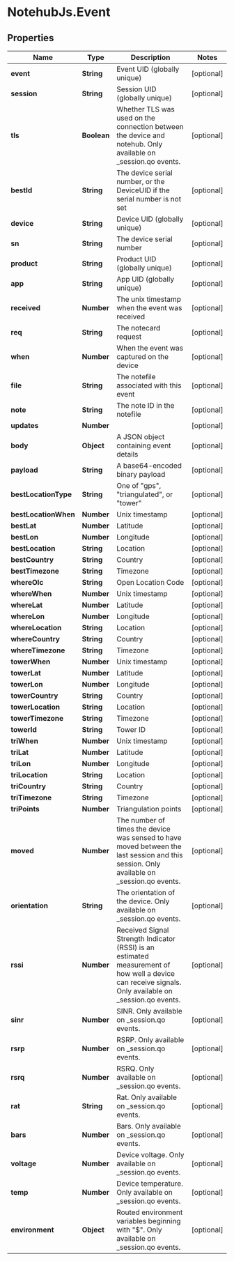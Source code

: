 # NotehubJs.Event

## Properties

| Name                 | Type        | Description                                                                                                                                            | Notes      |
| -------------------- | ----------- | ------------------------------------------------------------------------------------------------------------------------------------------------------ | ---------- |
| **event**            | **String**  | Event UID (globally unique)                                                                                                                            | [optional] |
| **session**          | **String**  | Session UID (globally unique)                                                                                                                          | [optional] |
| **tls**              | **Boolean** | Whether TLS was used on the connection between the device and notehub. Only available on \_session.qo events.                                          | [optional] |
| **bestId**           | **String**  | The device serial number, or the DeviceUID if the serial number is not set                                                                             | [optional] |
| **device**           | **String**  | Device UID (globally unique)                                                                                                                           | [optional] |
| **sn**               | **String**  | The device serial number                                                                                                                               | [optional] |
| **product**          | **String**  | Product UID (globally unique)                                                                                                                          | [optional] |
| **app**              | **String**  | App UID (globally unique)                                                                                                                              | [optional] |
| **received**         | **Number**  | The unix timestamp when the event was received                                                                                                         | [optional] |
| **req**              | **String**  | The notecard request                                                                                                                                   | [optional] |
| **when**             | **Number**  | When the event was captured on the device                                                                                                              | [optional] |
| **file**             | **String**  | The notefile associated with this event                                                                                                                | [optional] |
| **note**             | **String**  | The note ID in the notefile                                                                                                                            | [optional] |
| **updates**          | **Number**  |                                                                                                                                                        | [optional] |
| **body**             | **Object**  | A JSON object containing event details                                                                                                                 | [optional] |
| **payload**          | **String**  | A base64-encoded binary payload                                                                                                                        | [optional] |
| **bestLocationType** | **String**  | One of "gps", "triangulated", or "tower"                                                                                                               | [optional] |
| **bestLocationWhen** | **Number**  | Unix timestamp                                                                                                                                         | [optional] |
| **bestLat**          | **Number**  | Latitude                                                                                                                                               | [optional] |
| **bestLon**          | **Number**  | Longitude                                                                                                                                              | [optional] |
| **bestLocation**     | **String**  | Location                                                                                                                                               | [optional] |
| **bestCountry**      | **String**  | Country                                                                                                                                                | [optional] |
| **bestTimezone**     | **String**  | Timezone                                                                                                                                               | [optional] |
| **whereOlc**         | **String**  | Open Location Code                                                                                                                                     | [optional] |
| **whereWhen**        | **Number**  | Unix timestamp                                                                                                                                         | [optional] |
| **whereLat**         | **Number**  | Latitude                                                                                                                                               | [optional] |
| **whereLon**         | **Number**  | Longitude                                                                                                                                              | [optional] |
| **whereLocation**    | **String**  | Location                                                                                                                                               | [optional] |
| **whereCountry**     | **String**  | Country                                                                                                                                                | [optional] |
| **whereTimezone**    | **String**  | Timezone                                                                                                                                               | [optional] |
| **towerWhen**        | **Number**  | Unix timestamp                                                                                                                                         | [optional] |
| **towerLat**         | **Number**  | Latitude                                                                                                                                               | [optional] |
| **towerLon**         | **Number**  | Longitude                                                                                                                                              | [optional] |
| **towerCountry**     | **String**  | Country                                                                                                                                                | [optional] |
| **towerLocation**    | **String**  | Location                                                                                                                                               | [optional] |
| **towerTimezone**    | **String**  | Timezone                                                                                                                                               | [optional] |
| **towerId**          | **String**  | Tower ID                                                                                                                                               | [optional] |
| **triWhen**          | **Number**  | Unix timestamp                                                                                                                                         | [optional] |
| **triLat**           | **Number**  | Latitude                                                                                                                                               | [optional] |
| **triLon**           | **Number**  | Longitude                                                                                                                                              | [optional] |
| **triLocation**      | **String**  | Location                                                                                                                                               | [optional] |
| **triCountry**       | **String**  | Country                                                                                                                                                | [optional] |
| **triTimezone**      | **String**  | Timezone                                                                                                                                               | [optional] |
| **triPoints**        | **Number**  | Triangulation points                                                                                                                                   | [optional] |
| **moved**            | **Number**  | The number of times the device was sensed to have moved between the last session and this session. Only available on \_session.qo events.              | [optional] |
| **orientation**      | **String**  | The orientation of the device. Only available on \_session.qo events.                                                                                  | [optional] |
| **rssi**             | **Number**  | Received Signal Strength Indicator (RSSI) is an estimated measurement of how well a device can receive signals. Only available on \_session.qo events. | [optional] |
| **sinr**             | **Number**  | SINR. Only available on \_session.qo events.                                                                                                           | [optional] |
| **rsrp**             | **Number**  | RSRP. Only available on \_session.qo events.                                                                                                           | [optional] |
| **rsrq**             | **Number**  | RSRQ. Only available on \_session.qo events.                                                                                                           | [optional] |
| **rat**              | **String**  | Rat. Only available on \_session.qo events.                                                                                                            | [optional] |
| **bars**             | **Number**  | Bars. Only available on \_session.qo events.                                                                                                           | [optional] |
| **voltage**          | **Number**  | Device voltage. Only available on \_session.qo events.                                                                                                 | [optional] |
| **temp**             | **Number**  | Device temperature. Only available on \_session.qo events.                                                                                             | [optional] |
| **environment**      | **Object**  | Routed environment variables beginning with "$". Only available on \_session.qo events.                                                                | [optional] |
